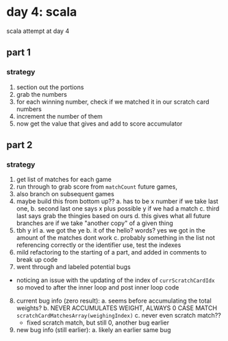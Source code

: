 # day 4: scala
  scala attempt at day 4
## part 1
### strategy
1. section out the portions
2. grab the numbers
3. for each winning number, check if we matched it in our scratch card numbers
4. increment the number of them
5. now get the value that gives and add to score accumulator

## part 2
### strategy
1. get list of matches for each game
2. run through to grab score from `matchCount` future games,
3. also branch on subsequent games
4. maybe build this from bottom up??
  a. has to be x number if we take last one, 
  b. second last one says x plus possible y if we had a match
  c. third last says grab the thingies based on ours
  d. this gives what all future branches are if we take "another copy" of a given thing
5. tbh y irl
  a. we got the ye
  b. it of the hello? words? yes we got in the amount of the matches dont work
  c. probably something in the list not referencing correctly or the identifier use, test the indexes
6. mild refactoring to the starting of a part, and added in comments to break up code
7. went through and labeled potential bugs
  * noticing an issue with the updating of the index of `currScratchCardIdx` so moved to after the inner loop and post inner loop code
8. current bug info (zero result):
  a. seems before accumulating the total weights?
  b. NEVER ACCUMULATES WEIGHT, ALWAYS 0 CASE MATCH `scratchCardMatchesArray(weighingIndex)`
  c. never even scratch match??
    * fixed scratch match, but still 0, another bug earlier
9. new bug info (still earlier):
  a. likely an earlier same bug